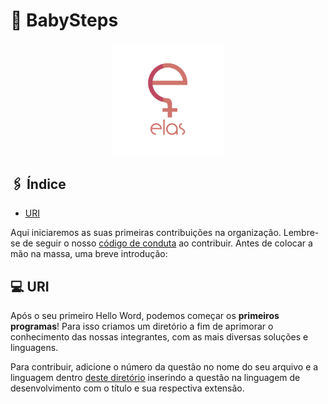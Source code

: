 # 👶 BabySteps

<p  align="center">
<img  src="./../assets/logo-elas.png"  heigth="80"  width="180"/>
<p/>

## :paperclips: Índice
- [URI](#computer-URI)

Aqui iniciaremos as suas primeiras contribuições na organização. Lembre-se de seguir o nosso [código de conduta](https://github.com/elasComputacao/Site/blob/master/codigo-de-conduta.md) ao contribuir. Antes de colocar a mão na massa, uma breve introdução:

## :computer: URI
Após o seu primeiro Hello Word, podemos começar os **primeiros programas**! Para isso criamos um diretório a fim de aprimorar o conhecimento das nossas integrantes, com as mais diversas soluções e linguagens. 

Para contribuir, adicione o número da questão no nome do seu arquivo e a linguagem dentro [deste diretório](URI) inserindo a questão na linguagem de desenvolvimento com o título e sua respectiva extensão.
